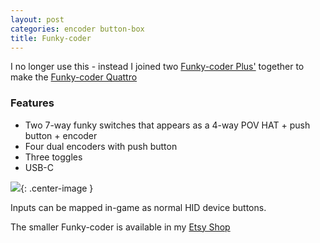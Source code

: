 ```yaml
---
layout: post
categories: encoder button-box
title: Funky-coder
---
```


I no longer use this - instead I joined two [Funky-coder Plus'](funky-coder-plus) together to make the [Funky-coder Quattro](funky-coder-quattro) 

### Features

- Two 7-way funky switches that appears as a 4-way POV HAT + push button + encoder 
- Four dual encoders with push button
- Three toggles 
- USB-C

![](../assets/eb/eb1.jpg){: .center-image }

Inputs can be mapped in-game as normal HID device buttons.

The smaller Funky-coder is available in my [Etsy Shop](https://www.etsy.com/listing/1836479954/)

